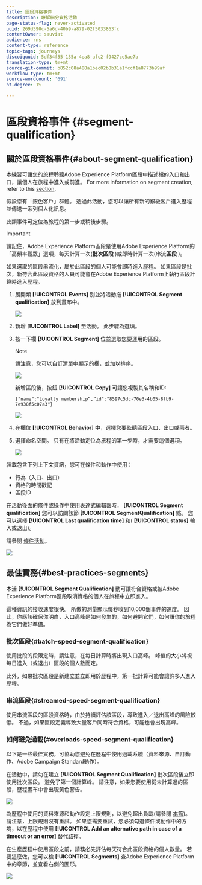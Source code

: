 ```yaml
---
title: 區段資格事件
description: 瞭解細分資格活動
page-status-flag: never-activated
uuid: 269d590c-5a6d-40b9-a879-02f5033863fc
contentOwner: sauviat
audience: rns
content-type: reference
topic-tags: journeys
discoiquuid: 5df34f55-135a-4ea8-afc2-f9427ce5ae7b
translation-type: tm+mt
source-git-commit: b852c08a488a1bec02b8b31a1fccf1a8773b99af
workflow-type: tm+mt
source-wordcount: '691'
ht-degree: 1%

---
```



# 區段資格事件 {#segment-qualification}

## 關於區段資格事件{#about-segment-qualification}

本練習可讓您的旅程聆聽Adobe Experience Platform區段中描述檔的入口和出口，讓個人在旅程中進入或前進。 For more information on segment creation, refer to this [section](../segment/about-segments.md).

假設您有「銀色客戶」群體。 透過此活動，您可以讓所有新的銀級客戶進入歷程並傳送一系列個人化訊息。

此類事件可定位為旅程的第一步或稍後步驟。

>[!IMPORTANT]
>
>請記住，Adobe Experience Platform區段是使用Adobe Experience Platform的「高頻率觀眾」選項，每天計算一次(**批次區段** )或即時計算一次(串流&#x200B;**區段** )。
>
>如果選取的區段串流化，屬於此區段的個人可能會即時進入歷程。 如果區段是批次，新符合此區段資格的人員可能會在Adobe Experience Platform上執行區段計算時進入歷程。


1. 展開類 **[!UICONTROL Events]** 別並將活動拖 **[!UICONTROL Segment qualification]** 放到畫布中。

   ![](../assets/segment5.png)

1. 新增 **[!UICONTROL Label]** 至活動。 此步驟為選填。

1. 按一下欄 **[!UICONTROL Segment]** 位並選取您要運用的區段。

   >[!NOTE]
   >
   >請注意，您可以自訂清單中顯示的欄，並加以排序。

   ![](../assets/segment6.png)

   新增區段後，按鈕 **[!UICONTROL Copy]** 可讓您複製其名稱和ID:

   `{"name":"Loyalty membership“,”id":"8597c5dc-70e3-4b05-8fb9-7e938f5c07a3"}`

   ![](../assets/segment-copy.png)

1. 在欄位 **[!UICONTROL Behavior]** 中，選擇您要監聽區段入口、出口或兩者。

1. 選擇命名空間。 只有在將活動定位為旅程的第一步時，才需要這個選項。

   ![](../assets/segment7.png)

裝載包含下列上下文資訊，您可在條件和動作中使用：

* 行為（入口、出口）
* 資格的時間戳記
* 區段ID

在活動後面的條件或操作中使用表達式編輯器時， **[!UICONTROL Segment qualification]** 您可以訪問該節 **[!UICONTROL SegmentQualification]** 點。 您可以選擇 **[!UICONTROL Last qualification time]** 和( **[!UICONTROL status]** 輸入或退出)。

請參閱 [條件活動](../building-journeys/condition-activity.md#about_condition)。

![](../assets/segment8.png)

## 最佳實務{#best-practices-segments}

本活 **[!UICONTROL Segment Qualification]** 動可讓符合資格或被Adobe Experience Platform區段取消資格的個人在旅程中立即進入。

這種資訊的接收速度很快。 所做的測量顯示每秒收到10,000個事件的速度。 因此，你應該確保你明白，入口高峰是如何發生的，如何避開它們，如何讓你的旅程為它們做好準備。

### 批次區段{#batch-speed-segment-qualification}

使用批段的段限定時，請注意，在每日計算時將出現入口高峰。 峰值的大小將視每日進入（或退出）區段的個人數而定。

此外，如果批次區段是新建立並立即用於歷程中，第一批計算可能會讓許多人進入歷程。

### 串流區段{#streamed-speed-segment-qualification}

使用串流區段的區段資格時，由於持續評估該區段，導致進入／退出高峰的風險較低。 不過，如果區段定義導致大量客戶同時符合資格，可能也會出現高峰。

### 如何避免過載{#overloads-speed-segment-qualification}

以下是一些最佳實務，可協助您避免在歷程中使用過載系統（資料來源、自訂動作、Adobe Campaign Standard動作）。

在活動中，請勿在建立 **[!UICONTROL Segment Qualification]** 批次區段後立即使用批次區段。 避免了第一個計算峰。 請注意，如果您要使用從未計算過的區段，歷程畫布中會出現黃色警告。

![](../assets/segment-error.png)

為歷程中使用的資料來源和動作設定上限規則，以避免超出負載(請參閱 [本節](../api/capping.md))。 請注意，上限規則沒有重試。 如果您需要重試，您必須勾選條件或動作中的方塊，以在歷程中使用 **[!UICONTROL Add an alternative path in case of a timeout or an error]** 替代路徑。

在生產歷程中使用區段之前，請務必先評估每天符合此區段資格的個人數量。 若要這麼做，您可以檢 **[!UICONTROL Segments]** 查Adobe Experience Platform中的章節，並查看右側的圖形。

![](../assets/segment-overload.png)
